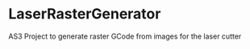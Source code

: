 LaserRasterGenerator
====================

AS3 Project to generate raster GCode from images for the laser cutter
